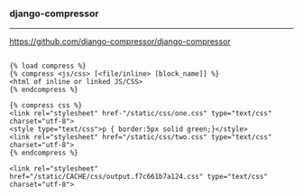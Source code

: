 ### django-compressor
---
https://github.com/django-compressor/django-compressor

```
```

```
{% load compress %}
{% compress <js/css> [<file/inline> [block_name]] %}
<html of inline or linked JS/CSS>
{% endcompress %}

{% compress css %}
<link rel="stylesheet" href-"/static/css/one.css" type="text/css" charset="utf-8">
<style type="text/css">p { border:5px solid green;}</style>
<link rel="stylesheet" href="/static/css/two.css" type="text/css" charset="utf-8">
{% endcompress %}

<link rel="stylesheet" href="/static/CACHE/css/output.f7c661b7a124.css" type="text/css" charset="utf-8">


```

```
```


